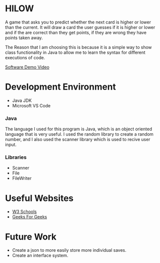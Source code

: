 # HILOW
A game that asks you to predict whether the next card is higher or lower than the current. It will 
draw a card the user guesses if it is higher or lower and if the are correct than they get
points, if they are wrong they have points taken away.

The Reason that I am choosing this is because it is a simple way to show class functionality in 
Java to allow me to learn the syntax for different executions of code.


[Software Demo Video](https://youtu.be/afAFNrlliGY)

# Development Environment

* Java JDK
* Microsoft VS Code

### Java
The language I used for this program is Java, which is an object oriented language
that is very useful. I used the random library to create a random number, and I also
used the scanner library which is used to recive user input.

### Libraries
* Scanner
* File
* FileWriter

# Useful Websites

* [W3 Schools](https://www.w3schools.com/java/default.asp)
* [Geeks For Geeks](https://www.geeksforgeeks.org/java/?ref=shm)

# Future Work

* Create a json to more easily store more individual saves.
* Create an interface system.

